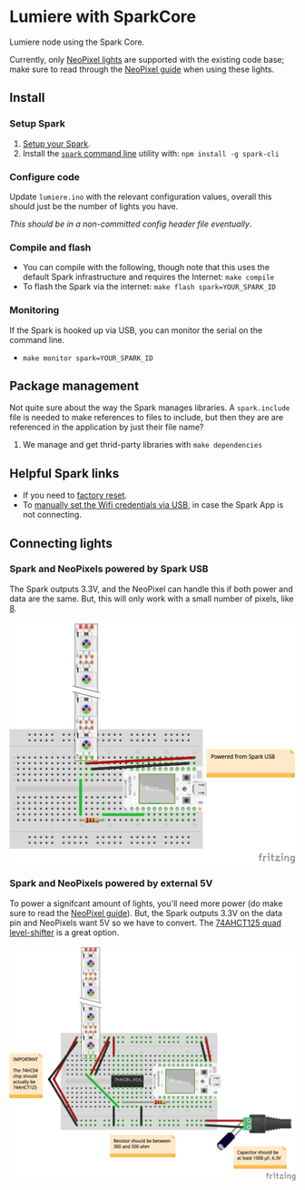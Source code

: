 # Lumiere with SparkCore

Lumiere node using the Spark Core.

Currently, only [NeoPixel lights](https://www.adafruit.com/categories/168) are supported with the existing code base; make sure to read through the [NeoPixel guide](https://learn.adafruit.com/adafruit-neopixel-uberguide/overview) when using these lights.

## Install

### Setup Spark

1. [Setup your Spark](http://docs.spark.io/start/).
1. Install the [`spark` command line](http://docs.spark.io/cli/) utility with: `npm install -g spark-cli`

### Configure code

Update `lumiere.ino` with the relevant configuration values, overall this should just be the number of lights you have.

*This should be in a non-committed config header file eventually*.

### Compile and flash

* You can compile with the following, though note that this uses the default Spark infrastructure and requires the Internet: `make compile`
* To flash the Spark via the internet: `make flash spark=YOUR_SPARK_ID`

### Monitoring

If the Spark is hooked up via USB, you can monitor the serial on the command line.

* `make monitor spark=YOUR_SPARK_ID`

## Package management

Not quite sure about the way the Spark manages libraries.  A `spark.include` file is needed to make references to files to include, but then they are are referenced in the application by just their file name?

1. We manage and get thrid-party libraries with `make dependencies`

## Helpful Spark links

* If you need to [factory reset](http://docs.spark.io/connect/#appendix-factory-reset).
* To [manually set the Wifi credentials via USB](http://docs.spark.io/connect/#connecting-your-core-connect-over-usb), in case the Spark App is not connecting.

## Connecting lights

### Spark and NeoPixels powered by Spark USB

The Spark outputs 3.3V, and the NeoPixel can handle this if both power and data are the same.  But, this will only work with a small number of pixels, like [8](https://www.adafruit.com/product/1426).

[![Spark and NeoPixels powered by Spark diagram](https://raw.githubusercontent.com/lumiere-lighting/lumiere-node-spark/master/diagrams/spark-neopixel-usb.png)](https://raw.githubusercontent.com/lumiere-lighting/lumiere-node-spark/master/diagrams/spark-neopixel-usb.png)

### Spark and NeoPixels powered by external 5V

To power a signifcant amount of lights, you'll need more power (do make sure to read the [NeoPixel guide](https://learn.adafruit.com/adafruit-neopixel-uberguide/overview)).  But, the Spark outputs 3.3V on the data pin and NeoPixels want 5V so we have to convert.  The [74AHCT125 quad level-shifter](https://www.adafruit.com/product/1787) is a great option.

[![Spark and NeoPixels powered by 5V external diagram](https://raw.githubusercontent.com/lumiere-lighting/lumiere-node-spark/master/diagrams/spark-neopixel-external-5v.png)](https://raw.githubusercontent.com/lumiere-lighting/lumiere-node-spark/master/diagrams/spark-neopixel-external-5v.png)
